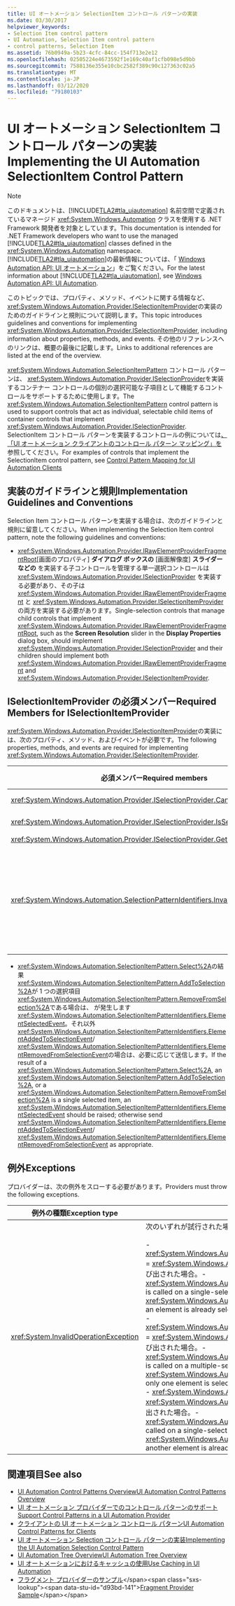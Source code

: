 ```yaml
---
title: UI オートメーション SelectionItem コントロール パターンの実装
ms.date: 03/30/2017
helpviewer_keywords:
- Selection Item control pattern
- UI Automation, Selection Item control pattern
- control patterns, Selection Item
ms.assetid: 76b0949a-5b23-4cfc-84cc-154f713e2e12
ms.openlocfilehash: 02505224e4673592f1e169c40af1cfb098e5d9bb
ms.sourcegitcommit: 7588136e355e10cbc2582f389c90c127363c02a5
ms.translationtype: MT
ms.contentlocale: ja-JP
ms.lasthandoff: 03/12/2020
ms.locfileid: "79180103"
---
```

# <a name="implementing-the-ui-automation-selectionitem-control-pattern"></a><span data-ttu-id="d93bd-102">UI オートメーション SelectionItem コントロール パターンの実装</span><span class="sxs-lookup"><span data-stu-id="d93bd-102">Implementing the UI Automation SelectionItem Control Pattern</span></span>
> [!NOTE]
> <span data-ttu-id="d93bd-103">このドキュメントは、[!INCLUDE[TLA2#tla_uiautomation](../../../includes/tla2sharptla-uiautomation-md.md)] 名前空間で定義されているマネージド <xref:System.Windows.Automation> クラスを使用する .NET Framework 開発者を対象としています。</span><span class="sxs-lookup"><span data-stu-id="d93bd-103">This documentation is intended for .NET Framework developers who want to use the managed [!INCLUDE[TLA2#tla_uiautomation](../../../includes/tla2sharptla-uiautomation-md.md)] classes defined in the <xref:System.Windows.Automation> namespace.</span></span> <span data-ttu-id="d93bd-104">[!INCLUDE[TLA2#tla_uiautomation](../../../includes/tla2sharptla-uiautomation-md.md)]の最新情報については、「 [Windows Automation API: UI オートメーション](/windows/win32/winauto/entry-uiauto-win32)」をご覧ください。</span><span class="sxs-lookup"><span data-stu-id="d93bd-104">For the latest information about [!INCLUDE[TLA2#tla_uiautomation](../../../includes/tla2sharptla-uiautomation-md.md)], see [Windows Automation API: UI Automation](/windows/win32/winauto/entry-uiauto-win32).</span></span>  
  
 <span data-ttu-id="d93bd-105">このトピックでは、プロパティ、メソッド、イベントに関する情報など、 <xref:System.Windows.Automation.Provider.ISelectionItemProvider>の実装のためのガイドラインと規則について説明します。</span><span class="sxs-lookup"><span data-stu-id="d93bd-105">This topic introduces guidelines and conventions for implementing <xref:System.Windows.Automation.Provider.ISelectionItemProvider>, including information about properties, methods, and events.</span></span> <span data-ttu-id="d93bd-106">その他のリファレンスへのリンクは、概要の最後に記載します。</span><span class="sxs-lookup"><span data-stu-id="d93bd-106">Links to additional references are listed at the end of the overview.</span></span>  
  
 <span data-ttu-id="d93bd-107"><xref:System.Windows.Automation.SelectionItemPattern> コントロール パターンは、 <xref:System.Windows.Automation.Provider.ISelectionProvider>を実装するコンテナー コントロールの個別の選択可能な子項目として機能するコントロールをサポートするために使用します。</span><span class="sxs-lookup"><span data-stu-id="d93bd-107">The <xref:System.Windows.Automation.SelectionItemPattern> control pattern is used to support controls that act as individual, selectable child items of container controls that implement <xref:System.Windows.Automation.Provider.ISelectionProvider>.</span></span> <span data-ttu-id="d93bd-108">SelectionItem コントロール パターンを実装するコントロールの例については[、「UI オートメーション クライアントのコントロール パターン マッピング」を](control-pattern-mapping-for-ui-automation-clients.md)参照してください。</span><span class="sxs-lookup"><span data-stu-id="d93bd-108">For examples of controls that implement the SelectionItem control pattern, see [Control Pattern Mapping for UI Automation Clients](control-pattern-mapping-for-ui-automation-clients.md)</span></span>  
  
<a name="Implementation_Guidelines_and_Conventions"></a>
## <a name="implementation-guidelines-and-conventions"></a><span data-ttu-id="d93bd-109">実装のガイドラインと規則</span><span class="sxs-lookup"><span data-stu-id="d93bd-109">Implementation Guidelines and Conventions</span></span>  
 <span data-ttu-id="d93bd-110">Selection Item コントロール パターンを実装する場合は、次のガイドラインと規則に留意してください。</span><span class="sxs-lookup"><span data-stu-id="d93bd-110">When implementing the Selection Item control pattern, note the following guidelines and conventions:</span></span>  
  
- <span data-ttu-id="d93bd-111"><xref:System.Windows.Automation.Provider.IRawElementProviderFragmentRoot>[画面のプロパティ] **ダイアログ ボックスの** [画面解像度] **スライダーなどの** を実装する子コントロールを管理する単一選択コントロールは <xref:System.Windows.Automation.Provider.ISelectionProvider> を実装する必要があり、その子は <xref:System.Windows.Automation.Provider.IRawElementProviderFragment> と <xref:System.Windows.Automation.Provider.ISelectionItemProvider>の両方を実装する必要があります。</span><span class="sxs-lookup"><span data-stu-id="d93bd-111">Single-selection controls that manage child controls that implement <xref:System.Windows.Automation.Provider.IRawElementProviderFragmentRoot>, such as the **Screen Resolution** slider in the **Display Properties** dialog box, should implement <xref:System.Windows.Automation.Provider.ISelectionProvider> and their children should implement both <xref:System.Windows.Automation.Provider.IRawElementProviderFragment> and <xref:System.Windows.Automation.Provider.ISelectionItemProvider>.</span></span>  
  
<a name="Required_Members_for_the_IValueProvider_Interface"></a>
## <a name="required-members-for-iselectionitemprovider"></a><span data-ttu-id="d93bd-112">ISelectionItemProvider の必須メンバー</span><span class="sxs-lookup"><span data-stu-id="d93bd-112">Required Members for ISelectionItemProvider</span></span>  
 <span data-ttu-id="d93bd-113"><xref:System.Windows.Automation.Provider.ISelectionItemProvider>の実装には、次のプロパティ、メソッド、およびイベントが必要です。</span><span class="sxs-lookup"><span data-stu-id="d93bd-113">The following properties, methods, and events are required for implementing <xref:System.Windows.Automation.Provider.ISelectionItemProvider>.</span></span>  
  
|<span data-ttu-id="d93bd-114">必須メンバー</span><span class="sxs-lookup"><span data-stu-id="d93bd-114">Required members</span></span>|<span data-ttu-id="d93bd-115">メンバーの型</span><span class="sxs-lookup"><span data-stu-id="d93bd-115">Member type</span></span>|<span data-ttu-id="d93bd-116">Notes</span><span class="sxs-lookup"><span data-stu-id="d93bd-116">Notes</span></span>|  
|----------------------|-----------------|-----------|  
|<xref:System.Windows.Automation.Provider.ISelectionProvider.CanSelectMultiple%2A>|<span data-ttu-id="d93bd-117">プロパティ</span><span class="sxs-lookup"><span data-stu-id="d93bd-117">Property</span></span>|<span data-ttu-id="d93bd-118">なし</span><span class="sxs-lookup"><span data-stu-id="d93bd-118">None</span></span>|  
|<xref:System.Windows.Automation.Provider.ISelectionProvider.IsSelectionRequired%2A>|<span data-ttu-id="d93bd-119">プロパティ</span><span class="sxs-lookup"><span data-stu-id="d93bd-119">Property</span></span>|<span data-ttu-id="d93bd-120">なし</span><span class="sxs-lookup"><span data-stu-id="d93bd-120">None</span></span>|  
|<xref:System.Windows.Automation.Provider.ISelectionProvider.GetSelection%2A>|<span data-ttu-id="d93bd-121">Method</span><span class="sxs-lookup"><span data-stu-id="d93bd-121">Method</span></span>|<span data-ttu-id="d93bd-122">なし</span><span class="sxs-lookup"><span data-stu-id="d93bd-122">None</span></span>|  
|<xref:System.Windows.Automation.SelectionPatternIdentifiers.InvalidatedEvent>|<span data-ttu-id="d93bd-123">Event</span><span class="sxs-lookup"><span data-stu-id="d93bd-123">Event</span></span>|<span data-ttu-id="d93bd-124">コンテナー内の選択が大幅に変更され、 <xref:System.Windows.Automation.SelectionItemPatternIdentifiers.ElementSelectedEvent> 定数で許可されたよりも多くの <xref:System.Windows.Automation.SelectionItemPatternIdentifiers.ElementRemovedFromSelectionEvent> イベントと <xref:System.Windows.Automation.Provider.AutomationInteropProvider.InvalidateLimit> イベントを送信する必要がある場合に発生します。</span><span class="sxs-lookup"><span data-stu-id="d93bd-124">Raised when a selection in a container has changed significantly and requires sending more <xref:System.Windows.Automation.SelectionItemPatternIdentifiers.ElementSelectedEvent> and <xref:System.Windows.Automation.SelectionItemPatternIdentifiers.ElementRemovedFromSelectionEvent> events than the <xref:System.Windows.Automation.Provider.AutomationInteropProvider.InvalidateLimit> constant permits.</span></span>|  
  
- <span data-ttu-id="d93bd-125"><xref:System.Windows.Automation.SelectionItemPattern.Select%2A>の結果<xref:System.Windows.Automation.SelectionItemPattern.AddToSelection%2A>が 1 つの選択項目<xref:System.Windows.Automation.SelectionItemPattern.RemoveFromSelection%2A>である場合は、 が発生します<xref:System.Windows.Automation.SelectionItemPatternIdentifiers.ElementSelectedEvent>。それ以外<xref:System.Windows.Automation.SelectionItemPatternIdentifiers.ElementAddedToSelectionEvent>/ <xref:System.Windows.Automation.SelectionItemPatternIdentifiers.ElementRemovedFromSelectionEvent>の場合は、必要に応じて送信します。</span><span class="sxs-lookup"><span data-stu-id="d93bd-125">If the result of a <xref:System.Windows.Automation.SelectionItemPattern.Select%2A>, an <xref:System.Windows.Automation.SelectionItemPattern.AddToSelection%2A>, or a <xref:System.Windows.Automation.SelectionItemPattern.RemoveFromSelection%2A> is a single selected item, an <xref:System.Windows.Automation.SelectionItemPatternIdentifiers.ElementSelectedEvent> should be raised; otherwise send <xref:System.Windows.Automation.SelectionItemPatternIdentifiers.ElementAddedToSelectionEvent>/ <xref:System.Windows.Automation.SelectionItemPatternIdentifiers.ElementRemovedFromSelectionEvent> as appropriate.</span></span>  
  
<a name="Exceptions"></a>
## <a name="exceptions"></a><span data-ttu-id="d93bd-126">例外</span><span class="sxs-lookup"><span data-stu-id="d93bd-126">Exceptions</span></span>  
 <span data-ttu-id="d93bd-127">プロバイダーは、次の例外をスローする必要があります。</span><span class="sxs-lookup"><span data-stu-id="d93bd-127">Providers must throw the following exceptions.</span></span>  
  
|<span data-ttu-id="d93bd-128">例外の種類</span><span class="sxs-lookup"><span data-stu-id="d93bd-128">Exception type</span></span>|<span data-ttu-id="d93bd-129">条件</span><span class="sxs-lookup"><span data-stu-id="d93bd-129">Condition</span></span>|  
|--------------------|---------------|  
|<xref:System.InvalidOperationException>|<span data-ttu-id="d93bd-130">次のいずれが試行された場合:</span><span class="sxs-lookup"><span data-stu-id="d93bd-130">When any of the following are attempted:</span></span><br /><br /> <span data-ttu-id="d93bd-131">-   <xref:System.Windows.Automation.Provider.ISelectionItemProvider.RemoveFromSelection%2A> = <xref:System.Windows.Automation.SelectionPattern.IsSelectionRequiredProperty> = `true` が呼び出された場合。</span><span class="sxs-lookup"><span data-stu-id="d93bd-131">-   <xref:System.Windows.Automation.Provider.ISelectionItemProvider.RemoveFromSelection%2A> is called on a single-selection container where <xref:System.Windows.Automation.SelectionPattern.IsSelectionRequiredProperty> = `true` and an element is already selected.</span></span><br /><span data-ttu-id="d93bd-132">-   <xref:System.Windows.Automation.Provider.ISelectionItemProvider.RemoveFromSelection%2A> = <xref:System.Windows.Automation.SelectionPattern.IsSelectionRequiredProperty> = `true` が呼び出された場合。</span><span class="sxs-lookup"><span data-stu-id="d93bd-132">-   <xref:System.Windows.Automation.Provider.ISelectionItemProvider.RemoveFromSelection%2A> is called on a multiple-selection container where <xref:System.Windows.Automation.SelectionPattern.IsSelectionRequiredProperty> = `true` and only one element is selected.</span></span><br /><span data-ttu-id="d93bd-133">-   <xref:System.Windows.Automation.Provider.ISelectionItemProvider.AddToSelection%2A> = <xref:System.Windows.Automation.SelectionPattern.CanSelectMultipleProperty> = `false` が呼び出された場合。</span><span class="sxs-lookup"><span data-stu-id="d93bd-133">-   <xref:System.Windows.Automation.Provider.ISelectionItemProvider.AddToSelection%2A> is called on a single-selection container where <xref:System.Windows.Automation.SelectionPattern.CanSelectMultipleProperty> = `false` and another element is already selected.</span></span>|  
  
## <a name="see-also"></a><span data-ttu-id="d93bd-134">関連項目</span><span class="sxs-lookup"><span data-stu-id="d93bd-134">See also</span></span>

- [<span data-ttu-id="d93bd-135">UI Automation Control Patterns Overview</span><span class="sxs-lookup"><span data-stu-id="d93bd-135">UI Automation Control Patterns Overview</span></span>](ui-automation-control-patterns-overview.md)
- [<span data-ttu-id="d93bd-136">UI オートメーション プロバイダーでのコントロール パターンのサポート</span><span class="sxs-lookup"><span data-stu-id="d93bd-136">Support Control Patterns in a UI Automation Provider</span></span>](support-control-patterns-in-a-ui-automation-provider.md)
- [<span data-ttu-id="d93bd-137">クライアントの UI オートメーション コントロール パターン</span><span class="sxs-lookup"><span data-stu-id="d93bd-137">UI Automation Control Patterns for Clients</span></span>](ui-automation-control-patterns-for-clients.md)
- [<span data-ttu-id="d93bd-138">UI オートメーション Selection コントロール パターンの実装</span><span class="sxs-lookup"><span data-stu-id="d93bd-138">Implementing the UI Automation Selection Control Pattern</span></span>](implementing-the-ui-automation-selection-control-pattern.md)
- [<span data-ttu-id="d93bd-139">UI Automation Tree Overview</span><span class="sxs-lookup"><span data-stu-id="d93bd-139">UI Automation Tree Overview</span></span>](ui-automation-tree-overview.md)
- [<span data-ttu-id="d93bd-140">UI オートメーションにおけるキャッシュの使用</span><span class="sxs-lookup"><span data-stu-id="d93bd-140">Use Caching in UI Automation</span></span>](use-caching-in-ui-automation.md)
- <span data-ttu-id="d93bd-141">[フラグメント プロバイダーのサンプル](https://docs.microsoft.com/previous-versions/dotnet/netframework-3.5/ms771502(v=vs.90))</span><span class="sxs-lookup"><span data-stu-id="d93bd-141">[Fragment Provider Sample](https://docs.microsoft.com/previous-versions/dotnet/netframework-3.5/ms771502(v=vs.90))</span></span>
